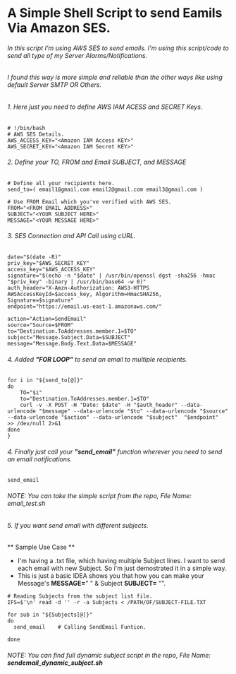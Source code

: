 # A Simple Shell Script to send Eamils Via Amazon SES.


###### In this script I'm using AWS SES to send emails. I'm using this script/code to send all type of my Server Alarms/Notifications.

###### I found this way is more simple and reliable than the other ways like using default Server SMTP OR Others. 

###### 1. Here just you need to define AWS IAM ACESS and SECRET Keys.
```
# !/bin/bash
# AWS SES Details. 
AWS_ACCESS_KEY="<Amazon IAM Access KEY>"
AWS_SECRET_KEY="<Amazon IAM Secret KEY>"
```

###### 2. Define your TO, FROM and Email SUBJECT, and MESSAGE
```
# Define all your recipients here.
send_to=( email1@gmail.com email2@gmail.com email3@gmail.com )

# Use FROM Email which you've verified with AWS SES.
FROM="<FROM EMAIL ADDRESS>"
SUBJECT="<YOUR SUBJECT HERE>"
MESSAGE="<YOUR MESSAGE HERE>"
```

###### 3. SES Connection and API Call using cURL. 
```
date="$(date -R)"
priv_key="$AWS_SECRET_KEY"
access_key="$AWS_ACCESS_KEY"
signature="$(echo -n "$date" | /usr/bin/openssl dgst -sha256 -hmac "$priv_key" -binary | /usr/bin/base64 -w 0)"
auth_header="X-Amzn-Authorization: AWS3-HTTPS AWSAccessKeyId=$access_key, Algorithm=HmacSHA256, Signature=$signature"
endpoint="https://email.us-east-1.amazonaws.com/"

action="Action=SendEmail"
source="Source=$FROM"
to="Destination.ToAddresses.member.1=$TO"
subject="Message.Subject.Data=$SUBJECT"
message="Message.Body.Text.Data=$MESSAGE"
```

###### 4. Added **"FOR LOOP"** to send an email to multiple recipients.
```
for i in "${send_to[@]}"
do  
    TO="$i"
    to="Destination.ToAddresses.member.1=$TO"
    curl -v -X POST -H "Date: $date" -H "$auth_header" --data-urlencode "$message" --data-urlencode "$to" --data-urlencode "$source" --data-urlencode "$action" --data-urlencode "$subject"  "$endpoint"  >> /dev/null 2>&1
done
}
```

###### 4. Finally just call your **"send_email"** function wherever you need to send an email notifications.
```
send_email
```

###### NOTE: You can take the simple script from the repo, File Name: email_test.sh


###### 5. If you want send email with different subjects. 
** Sample Use Case **
- I'm having a .txt file, which having multiple Subject lines. I want to send each email with new Subject. So i'm just demostrated it in a simple way. 
- This is just a basic IDEA shows you that how you can make your Message's **MESSAGE=**" <YOUR MESSAGE HERE>" & Subject **SUBJECT=** "<YOUR SUBJECT HERE>".
 
```
# Reading Subjects from the subject list file. 
IFS=$'\n' read -d '' -r -a Subjects < /PATH/OF/SUBJECT-FILE.TXT 

for sub in "${Subjects[@]}"
do
  send_email    # Calling SendEmail Funtion. 

done
```
###### NOTE: You can find full dynamic subject script in the repo, File Name:  **sendemail_dynamic_subject.sh**

